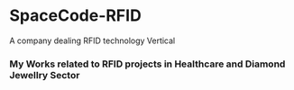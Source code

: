 # SpaceCode-RFID
A company dealing RFID technology Vertical

### My Works related to RFID projects in Healthcare and Diamond Jewellry Sector
